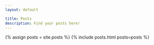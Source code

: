 ```yaml
---
layout: default

title: Posts
description: Find your posts here!
---
```


{% assign posts = site.posts %}
{% include posts.html posts=posts %}

